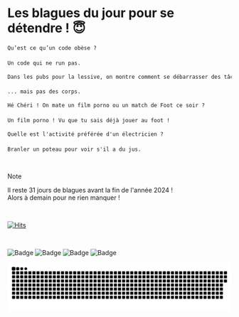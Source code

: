 
<h1>Les blagues du jour pour se détendre ! 😇</h1>

```diff
Qu’est ce qu’un code obèse ?

Un code qui ne run pas.
```

```diff
Dans les pubs pour la lessive, on montre comment se débarrasser des tâches de sang...

... mais pas des corps.
```

```diff
Hé Chéri ! On mate un film porno ou un match de Foot ce soir ?

Un film porno ! Vu que tu sais déjà jouer au foot !
```

```diff
Quelle est l'activité préférée d'un électricien ?

Branler un poteau pour voir s'il a du jus.
```

<br/>

> [!NOTE]
> Il reste 31 jours de blagues avant la fin de l'année 2024 ! <br/>
> Alors à demain pour ne rien manquer !

<br/>


[![Hits](https://hits.seeyoufarm.com/api/count/incr/badge.svg?url=https%3A%2F%2Fgithub.com%2FClems02%2Fhit-counter&count_bg=%23003E80&title_bg=%235C9FE1&icon=powershell.svg&icon_color=%23FFFFFF&title=Visite&edge_flat=false)](https://hits.seeyoufarm.com)


<br/>


![Badge](https://img.shields.io/badge/Last%20updated%20on-white?style=for-the-badge&logo=clockify)   ![Badge](https://img.shields.io/badge/01/12-white?style=for-the-badge) ![Badge](https://img.shields.io/badge/at-white?style=for-the-badge) ![Badge](https://img.shields.io/badge/03:29-white?style=for-the-badge)


<p align="center">
 <img width="1000" src="assets/github-snake.svg" alt="snake"/>
</p>

